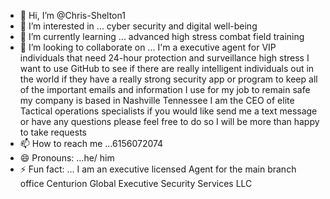 - 👋 Hi, I’m @Chris-Shelton1
- 👀 I’m interested in ... cyber security and digital well-being
- 🌱 I’m currently learning ... advanced high stress combat field training
- 💞️ I’m looking to collaborate on ... I'm a executive agent for VIP individuals that need 24-hour protection and surveillance high stress I want to use GitHub to see if there are really intelligent individuals out in the world if they have a really strong security app or program to keep all of the important emails and information I use for my job to remain safe my company is based in Nashville Tennessee I am the CEO of elite Tactical operations specialists if you would like send me a text message or have any questions please feel free to do so I will be more than happy to take requests
- 📫 How to reach me ...6156072074
- 😄 Pronouns: ...he/ him
- ⚡ Fun fact: ... I am an executive licensed Agent for the main branch office Centurion Global Executive Security Services LLC 

<!---
Chris-Shelton1/Chris-Shelton1 is a ✨ special ✨ repository because its `README.md` (this file) appears on your GitHub profile.
You can click the Preview link to take a look at your changes.
--->
